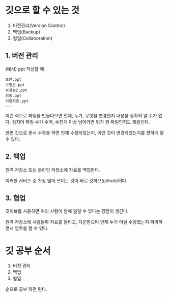 # 깃으로 할 수 있는 것

1. 버전관리(Version Control)
1. 백업(Backup)
1. 협업(Collaboration)



## 1. 버전 관리

(예시) ppt 작성할 때

```
초안.ppt
수정본.ppt
수정본2.ppt
최종.ppt
리얼최종.ppt
...
```

이런 식으로 파일을 만들다보면 언제, 누가, 무엇을 변경한지 내용을 정확히 알 수가 없다. 심지어 파일 수가 수백, 수천개 이상 넘어가면 뭐가 뭔 파일인지도 헷갈린다.

반면 깃으로 문서 수정을 하면 언제 수정되었는지, 어떤 것이 변경되었는지를 편하게 알 수 있다.



## 2. 백업

원격 저장소 또는 온라인 저장소에 자료를 백업한다.

이러한 서비스 중 가장 많이 쓰이는 것이 바로 깃허브(github)이다.



## 3. 협업

깃허브를 사용하면 여러 사람이 함께 일할 수 있다는 장점이 생긴다.

원격 저장소에 사람들마 자료를 올리고, 다운받으며 언제 누가 어딜 수정했는지 파악하면서 업무를 할 수 있다.



# 깃 공부 순서

1. 버전 관리
2. 백업
3. 협업

순으로 공부 하면 된다.